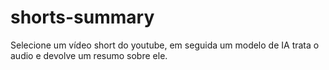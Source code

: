 # shorts-summary
Selecione um vídeo short do youtube, em seguida um modelo de IA trata o audio e devolve um resumo sobre ele.
